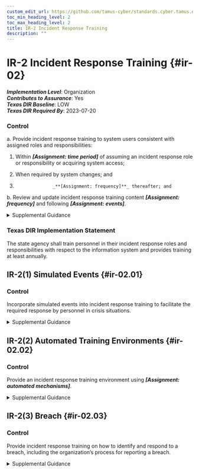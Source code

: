 ```yaml
---
custom_edit_url: https://github.com/tamus-cyber/standards.cyber.tamus.edu/tree/main/static/content/tamus.edu/TAMUS_profile.xml
toc_min_heading_level: 2
toc_max_heading_level: 2
title: IR-2 Incident Response Training
description: ""
---
```


# IR-2 Incident Response Training {#ir-02}

_**Implementation Level**_: Organization\
_**Contributes to Assurance**_: Yes\
_**Texas DIR Baseline**_: LOW\
_**Texas DIR Required By**_: 2023-07-20

### Control

a. Provide incident response training to system users consistent with assigned roles and responsibilities:

1. Within _**[Assignment: time period]**_ of assuming an incident response role or responsibility or acquiring system access;

2. When required by system changes; and

3. 
                     _**[Assignment: frequency]**_ thereafter; and

b. Review and update incident response training content _**[Assignment: frequency]**_ and following _**[Assignment: events]**_.

<details>
  <summary>Supplemental Guidance</summary>

a. Provide incident response training to system users consistent with assigned roles and responsibilities:

1. Within _**[Assignment: time period]**_ of assuming an incident response role or responsibility or acquiring system access;

2. When required by system changes; and

3. 
                     _**[Assignment: frequency]**_ thereafter; and

b. Review and update incident response training content _**[Assignment: frequency]**_ and following _**[Assignment: events]**_.

</details>

### Texas DIR Implementation Statement

The state agency shall train personnel in their incident response roles and responsibilities with respect to the information system and provides training at least annually.

## IR-2(1) Simulated Events {#ir-02.01}

### Control

Incorporate simulated events into incident response training to facilitate the required response by personnel in crisis situations.

<details>
  <summary>Supplemental Guidance</summary>

Incorporate simulated events into incident response training to facilitate the required response by personnel in crisis situations.

</details>

## IR-2(2) Automated Training Environments {#ir-02.02}

### Control

Provide an incident response training environment using _**[Assignment: automated mechanisms]**_.

<details>
  <summary>Supplemental Guidance</summary>

Provide an incident response training environment using _**[Assignment: automated mechanisms]**_.

</details>

## IR-2(3) Breach {#ir-02.03}

### Control

Provide incident response training on how to identify and respond to a breach, including the organization’s process for reporting a breach.

<details>
  <summary>Supplemental Guidance</summary>

Provide incident response training on how to identify and respond to a breach, including the organization’s process for reporting a breach.

</details>

